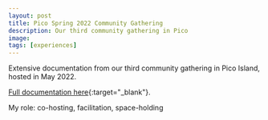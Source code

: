 ```yaml
---
layout: post
title: Pico Spring 2022 Community Gathering
description: Our third community gathering in Pico
image:
tags: [experiences]
---
```


Extensive documentation from our third community gathering in Pico Island, hosted in May 2022.

[Full documentation here](https://pico.microsolidarity.cc/crews-and-projects/spring-gathering-2022){:target="_blank"}.

My role: co-hosting, facilitation, space-holding